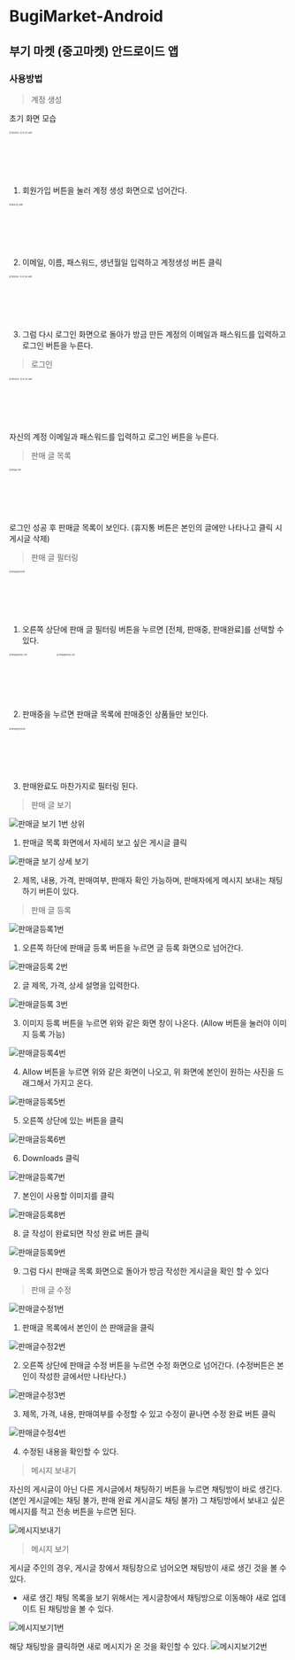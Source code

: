 # BugiMarket-Android
## 부기 마켓 (중고마켓) 안드로이드 앱 

### 사용방법 

> 계정 생성

초기 화면 모습

<img width="329" alt="계정생성 -첫 로그인 화면" src="https://github.com/syw1236/BugiMarket-Android/assets/120784103/e44211a8-5f1b-4ea5-b955-ac683ed9267c" style="zoom: 25%;">

1. 회원가입 버튼을 눌러 계정 생성 화면으로 넘어간다.
   

<img width="328" alt="회원가입 화면" src="https://github.com/syw1236/BugiMarket-Android/assets/120784103/da232c84-c935-4403-9394-1b736e151e4a" style="zoom: 25%;">

2. 이메일, 이름, 패스워드, 생년월일 입력하고 계정생성 버튼 클릭
   

<img width="329" alt="계정생성 -첫 로그인 화면" src="https://github.com/syw1236/BugiMarket-Android/assets/120784103/e44211a8-5f1b-4ea5-b955-ac683ed9267c" style="zoom: 25%;">

3. 그럼 다시 로그인 화면으로 돌아가 방금 만든 계정의 이메일과 패스워드를 입력하고 로그인 버튼을 누른다.
   


> 로그인

<img width="329" alt="계정생성 -첫 로그인 화면" src="https://github.com/syw1236/BugiMarket-Android/assets/120784103/e44211a8-5f1b-4ea5-b955-ac683ed9267c" style="zoom: 25%;">

자신의 계정 이메일과 패스워드를 입력하고 로그인 버튼을 누른다.



> 판매 글 목록

<img width="329" alt="판매글 목록" src="https://github.com/syw1236/BugiMarket-Android/assets/120784103/a3f3002b-db6a-4039-bc45-792b07ff015a" style="zoom: 25%;">

로그인 성공 후 판매글 목록이 보인다.
(휴지통 버튼은 본인의 글에만 나타나고 클릭 시 게시글 삭제)



> 판매 글 필터링

<img width="328" alt="판매글필터링1번" src="https://github.com/syw1236/BugiMarket-Android/assets/120784103/20f95d42-07c9-4d32-ade3-179b5e350fb4" style="zoom: 25%;">

1. 오른쪽 상단에 판매 글 필터링 버튼을 누르면 [전체, 판매중, 판매완료]를 선택할 수 있다.
   

<img width="329" alt="판매글필터링2-1번" src="https://github.com/syw1236/BugiMarket-Android/assets/120784103/7e00c34a-9d68-4150-b6d0-af6ae93bf172" style="zoom: 25%;">
<img width="330" alt="판매글필터링2-2번" src="https://github.com/syw1236/BugiMarket-Android/assets/120784103/2fa90298-e9fc-473b-9448-60dcc22310fb" style="zoom: 25%;">

2. 판매중을 누르면 판매글 목록에 판매중인 상품들만 보인다.
   

<img width="328" alt="판매글필터링3번" src="https://github.com/syw1236/BugiMarket-Android/assets/120784103/54757e07-e295-468c-a6ef-086c99287765" style="zoom: 25%;">

3. 판매완료도 마찬가지로 필터링 된다.
   


> 판매 글 보기

![판매글 보기 1번 상위](https://github.com/syw1236/BugiMarket-Android/assets/120784103/09310ae6-81d5-4cc4-9f57-6c6b2288e4f2)

1. 판매글 목록 화면에서 자세히 보고 싶은 게시글 클릭
   

![판매글 보기 상세 보기](https://github.com/syw1236/BugiMarket-Android/assets/120784103/d8113869-e52e-4da1-82f2-ac99cac1331d)

2. 제목, 내용, 가격, 판매여부, 판매자 확인 가능하며, 판매자에게 메시지 보내는 채팅하기 버튼이 있다.
   


> 판매 글 등록

![판매글등록1번](https://github.com/syw1236/BugiMarket-Android/assets/120784103/dd6d2480-3526-4f7c-9b09-1e261f76dd14)

1. 오른쪽 하단에 판매글 등록 버튼을 누르면 글 등록 화면으로 넘어간다.
   

![판매글등록 2번](https://github.com/syw1236/BugiMarket-Android/assets/120784103/c7bca4de-846c-42be-a15b-6426602e321e)

2. 글 제목, 가격, 상세 설명을 입력한다.
   

![판매글등록 3번](https://github.com/syw1236/BugiMarket-Android/assets/120784103/3d26b036-334a-42c9-bdc3-158f8d024c1c)

3. 이미지 등록 버튼을 누르면 위와 같은 화면 창이 나온다. (Allow 버튼을 눌러야 이미지 등록 가능)
   

![판매글등록4번](https://github.com/syw1236/BugiMarket-Android/assets/120784103/8e7797aa-be9e-4d0a-b04f-b610147bbcac)

4. Allow 버튼을 누르면 위와 같은 화면이 나오고, 위 화면에 본인이 원하는 사진을 드래그해서 가지고 온다.
   

![판매글등록5번](https://github.com/syw1236/BugiMarket-Android/assets/120784103/7d1e56a4-ce77-45c9-90d7-df06bd1c687b)

5. 오른쪽 상단에 있는 버튼을 클릭
   

![판매글등록6번](https://github.com/syw1236/BugiMarket-Android/assets/120784103/3b3e9f7a-6641-4e88-afd9-a998062b501e)

6. Downloads 클릭
   

![판매글등록7번](https://github.com/syw1236/BugiMarket-Android/assets/120784103/24eb912a-ecfe-4ca1-abb8-dc7a823d8268)

7. 본인이 사용할 이미지를 클릭
   

![판매글등록8번](https://github.com/syw1236/BugiMarket-Android/assets/120784103/e04ecbbb-968d-43ea-91fe-1735c6e09827)

8. 글 작성이 완료되면 작성 완료 버튼 클릭


![판매글등록9번](https://github.com/syw1236/BugiMarket-Android/assets/120784103/7d0566f9-3794-4f76-90b8-b28faff18921)

9. 그럼 다시 판매글 목록 화면으로 돌아가 방금 작성한 게시글을 확인 할 수 있다
    


> 판매 글 수정

![판매글수정1번](https://github.com/syw1236/BugiMarket-Android/assets/120784103/5df4a94a-c7ca-46f7-8d78-4e91c20f3b27)

1. 판매글 목록에서 본인이 쓴 판매글을 클릭
   

![판매글수정2번](https://github.com/syw1236/BugiMarket-Android/assets/120784103/f216c8b0-4fd7-4f69-8a32-541f99c8090b)

2. 오른쪽 상단에 판매글 수정 버튼을 누르면 수정 화면으로 넘어간다. (수정버튼은 본인이 작성한 글에서만 나타난다.)
   

![판매글수정3번](https://github.com/syw1236/BugiMarket-Android/assets/120784103/f3a20fb8-093d-4042-ad71-c0d379845ea2)

3. 제목, 가격, 내용, 판매여부를 수정할 수 있고 수정이 끝나면 수정 완료 버튼 클릭
   

![판매글수정4번](https://github.com/syw1236/BugiMarket-Android/assets/120784103/3fba8745-02a0-47ec-8d14-2fb1ea50e4f0)

4. 수정된 내용을 확인할 수 있다.
   


> 메시지 보내기

자신의 게시글이 아닌 다른 게시글에서 채팅하기 버튼을 누르면 채팅방이 바로 생긴다.
(본인 게시글에는 채팅 불가, 판매 완료 게시글도 채팅 불가)
그 채팅방에서 보내고 싶은 메시지를 적고 전송 버튼을 누르면 된다.

![메시지보내기](https://github.com/syw1236/BugiMarket-Android/assets/120784103/00eee04f-17bd-4929-a65a-0f320d3249a7)


> 메시지 보기

게시글 주인의 경우, 게시글 창에서 채팅창으로 넘어오면 채팅방이 새로 생긴 것을 볼 수 있다.
- 새로 생긴 채팅 목록을 보기 위해서는 게시글창에서 채팅방으로 이동해야 새로 업데이트 된 채팅방을 볼 수 있다.

![메시지보기1번](https://github.com/syw1236/BugiMarket-Android/assets/120784103/8f0b23c0-df97-4384-86b0-6c718f71cc13)


해당 채팅방을 클릭하면 새로 메시지가 온 것을 확인할 수 있다.
![메시지보기2번](https://github.com/syw1236/BugiMarket-Android/assets/120784103/18bbf3d4-1d30-4cff-a17f-1fdeb3e2f511)

